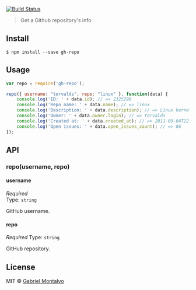 [![Build Status](https://travis-ci.org/gmontalvoriv/gh-repo.svg)](https://travis-ci.org/gmontalvoriv/gh-repo)

> Get a Github repository's info 

## Install

```
$ npm install --save gh-repo
```


## Usage

```js
var repo = require('gh-repo');

repo({ username: "torvalds", repo: "linux" }, function(data) {
    console.log('ID: ' + data.id); // => 2325298
    console.log('Repo name: ' + data.name); // => linux
    console.log('Description: ' + data.description); // => Linux kernel source tree
    console.log('Owner: ' + data.owner.login); // => torvalds
    console.log('Created at: ' + data.created_at); // => 2011-09-04T22:48:12Z
    console.log('Open issues: ' + data.open_issues_count); // => 86
});
```


## API

### repo(username, repo)

#### username

*Required*  
Type: `string`

GitHub username.

#### repo

*Required* 
Type: `string`  

GitHub repository.

## License

MIT © [Gabriel Montalvo](https://github.com/gmontalvoriv/gh-repo/blob/master/LICENSE)
